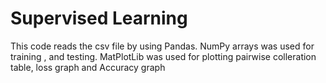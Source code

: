 # Supervised Learning
This code reads the csv file by using Pandas. NumPy arrays was used  for training , and testing. MatPlotLib was used for plotting pairwise colleration table, 
loss graph and Accuracy graph
